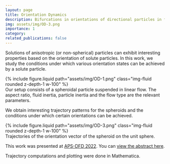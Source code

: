 ```yaml
---
layout: page
title: Orientation Dynamics
description: Bifurcations in orientations of directional particles in fluid flow 
img: assets/img/OD-3.png
importance: 1
category: 
related_publications: false
---
```


Solutions of anisotropic (or non-spherical) particles can exhibit interesting properties based on the orientation of solute particles. In this work, we study the conditions under which various orientation states can be achieved by a solute particle. 

<div class="row justify-content-sm-center">
    <div class="col-sm-12 mt-3 mt-md-0">
        {% include figure.liquid path="assets/img/OD-1.png" class="img-fluid rounded z-depth-1 w-100" %}
    </div>
</div>
<div class="caption text-center">
    Our setup consists of a spheroidal particle suspended in linear flow. The aspect ratio, fluid inertia, particle inertia and the flow type are the relevant parameters.
</div>


We obtain interesting trajectory patterns for the spheroids and the conditions under which certain orientations can be achieved.

<div class="row justify-content-sm-center">
    <div class="col-sm-12 mt-3 mt-md-0">
        {% include figure.liquid path="assets/img/OD-3.png" class="img-fluid rounded z-depth-1 w-100" %}
    </div>
</div>
<div class="caption text-center">
    Trajectories of the orientation vector of the spheroid on the unit sphere.
</div>

<p>
    This work was presented at <a href="https://www.apsdfd2022.org/" target="_blank">APS-DFD 2022</a>.  
    You can <a href="https://meetings.aps.org/Meeting/DFD22/Session/L26.5" target="_blank">view the abstract here</a>.
</p>

Trajectory computations and plotting were done in Mathematica.

